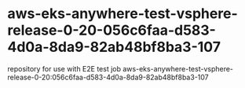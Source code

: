 # aws-eks-anywhere-test-vsphere-release-0-20-056c6faa-d583-4d0a-8da9-82ab48bf8ba3-107
repository for use with E2E test job aws-eks-anywhere-test-vsphere-release-0-20:056c6faa-d583-4d0a-8da9-82ab48bf8ba3-107
